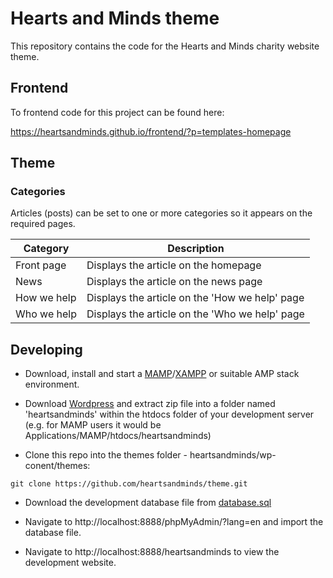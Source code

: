 # Hearts and Minds theme

This repository contains the code for the Hearts and Minds charity website theme.

## Frontend

To frontend code for this project can be found here:

https://heartsandminds.github.io/frontend/?p=templates-homepage

## Theme

### Categories

Articles (posts) can be set to one or more categories so it appears on the required pages.

| Category    | Description                                    |
| ----------- | ---------------------------------------------- |
| Front page  | Displays the article on the homepage           |
| News        | Displays the article on the news page          |
| How we help | Displays the article on the 'How we help' page |
| Who we help | Displays the article on the 'Who we help' page |

## Developing

* Download, install and start a [MAMP](https://www.mamp.info/en/)/[XAMPP](https://www.apachefriends.org/index.html) or suitable AMP stack environment.

* Download [Wordpress](https://en-gb.wordpress.org/download/) and extract zip file into a folder named 'heartsandminds' within the htdocs folder of your development server (e.g. for MAMP users it would be Applications/MAMP/htdocs/heartsandminds)

* Clone this repo into the themes folder - heartsandminds/wp-conent/themes: 
```
git clone https://github.com/heartsandminds/theme.git
```

* Download the development database file from [database.sql](https://github.com/heartsandminds/database)

* Navigate to http://localhost:8888/phpMyAdmin/?lang=en and import the database file.

* Navigate to http://localhost:8888/heartsandminds to view the development website.
